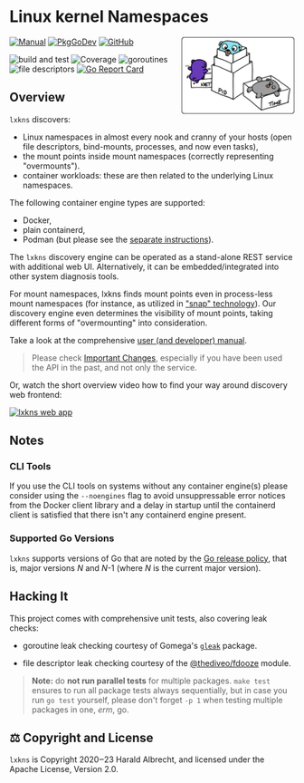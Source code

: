<!-- markdownlint-disable-next-line MD022 -->
# Linux kernel Namespaces
<img align="right" width="200" src="docs/_images/lxkns-gophers.png">

[![Manual](https://img.shields.io/badge/view-manual-blue)](https://thediveo.github.io/lxkns)
[![PkgGoDev](https://img.shields.io/badge/-reference-blue?logo=go&logoColor=white&labelColor=505050)](https://pkg.go.dev/github.com/thediveo/lxkns)
[![GitHub](https://img.shields.io/github/license/thediveo/lxkns)](https://img.shields.io/github/license/thediveo/lxkns)

![build and test](https://github.com/thediveo/lxkns/workflows/build%20and%20test/badge.svg?branch=master)
![Coverage](https://img.shields.io/badge/Coverage-86.2%25-brightgreen)
![goroutines](https://img.shields.io/badge/go%20routines-not%20leaking-success)
![file descriptors](https://img.shields.io/badge/file%20descriptors-not%20leaking-success)
[![Go Report Card](https://goreportcard.com/badge/github.com/thediveo/lxkns)](https://goreportcard.com/report/github.com/thediveo/lxkns)

## Overview

`lxkns` discovers:
- Linux namespaces in almost every nook and cranny of your hosts (open file
  descriptors, bind-mounts, processes, and now even tasks),
- the mount points inside mount namespaces (correctly representing
  "overmounts").
- container workloads: these are then related to the underlying Linux
  namespaces.

The following container engine types are supported:
- Docker,
- plain containerd,
- Podman (but please see the [separate instructions](podman.md)).

The `lxkns` discovery engine can be operated as a stand-alone REST service with
additional web UI. Alternatively, it can be embedded/integrated into other
system diagnosis tools.

For mount namespaces, lxkns finds mount points even in process-less mount
namespaces (for instance, as utilized in ["snap"
technology](https://snapcraft.io/docs)). Our discovery engine even determines
the visibility of mount points, taking different forms of "overmounting" into
consideration.

Take a look at the comprehensive [user (and developer)
manual](https://thediveo.github.io/lxkns).

> Please check [Important Changes](https://thediveo.github.io/lxkns#/changelog),
> especially if you have been used the API in the past, and not only the
> service.

Or, watch the short overview video how to find your way around discovery web
frontend:

[![lxkns web
app](https://img.youtube.com/vi/4e6_jGLM9JA/0.jpg)](https://www.youtube.com/watch?v=4e6_jGLM9JA)

## Notes

### CLI Tools

If you use the CLI tools on systems without any container engine(s) please
consider using the `--noengines` flag to avoid unsuppressable error notices from
the Docker client library and a delay in startup until the containerd client is
satisfied that there isn't any containerd engine present.

### Supported Go Versions

`lxkns` supports versions of Go that are noted by the [Go release
policy](https://golang.org/doc/devel/release.html#policy), that is, major
versions _N_ and _N_-1 (where _N_ is the current major version).

## Hacking It

This project comes with comprehensive unit tests, also covering leak checks:

* goroutine leak checking courtesy of Gomega's
  [`gleak`](https://onsi.github.io/gomega/#codegleakcode-finding-leaked-goroutines)
  package.

* file descriptor leak checking courtesy of the
  [@thediveo/fdooze](https://github.com/thediveo/fdooze) module.

> **Note:** do **not run parallel tests** for multiple packages. `make test`
ensures to run all package tests always sequentially, but in case you run `go
test` yourself, please don't forget `-p 1` when testing multiple packages in
one, _erm_, go.

## ⚖️ Copyright and License

`lxkns` is Copyright 2020‒23 Harald Albrecht, and licensed under the Apache
License, Version 2.0.
